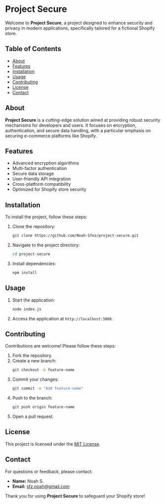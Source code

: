 # Project Secure

Welcome to **Project Secure**, a project designed to enhance security and privacy in modern applications, specifically tailored for a fictional Shopify store.

## Table of Contents
- [About](#about)
- [Features](#features)
- [Installation](#installation)
- [Usage](#usage)
- [Contributing](#contributing)
- [License](#license)
- [Contact](#contact)

## About
**Project Secure** is a cutting-edge solution aimed at providing robust security mechanisms for developers and users. It focuses on encryption, authentication, and secure data handling, with a particular emphasis on securing e-commerce platforms like Shopify.

## Features
- Advanced encryption algorithms
- Multi-factor authentication
- Secure data storage
- User-friendly API integration
- Cross-platform compatibility
- Optimized for Shopify store security

## Installation
To install the project, follow these steps:

1. Clone the repository:
    ```bash
    git clone https://github.com/Noah-Sfez/project-secure.git
    ```
2. Navigate to the project directory:
    ```bash
    cd project-secure
    ```
3. Install dependencies:
    ```bash
    npm install
    ```

## Usage
1. Start the application:
    ```bash
    node index.js
    ```
2. Access the application at `http://localhost:3000`.


## Contributing
Contributions are welcome! Please follow these steps:

1. Fork the repository.
2. Create a new branch:
    ```bash
    git checkout -b feature-name
    ```
3. Commit your changes:
    ```bash
    git commit -m "Add feature-name"
    ```
4. Push to the branch:
    ```bash
    git push origin feature-name
    ```
5. Open a pull request.

## License
This project is licensed under the [MIT License](LICENSE).

## Contact
For questions or feedback, please contact:
- **Name:** Noah S.
- **Email:** sfz.noah@gmail.com

Thank you for using **Project Secure** to safeguard your Shopify store!